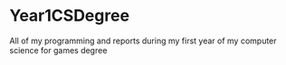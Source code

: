# Year1CSDegree

All of my programming and reports during my first year of my computer science for games degree
